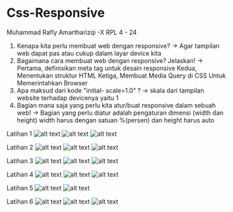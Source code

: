 # Css-Responsive
Muhammad Rafly Amartharizqi -X RPL 4 - 24
1. Kenapa kita perlu membuat web dengan responsive?
-> Agar tampilan web dapat pas atau cukup dalam layar device kita
2. Bagaimana cara membuat web dengan responsive? Jelaskan!
-> Pertama, definisikan meta tag untuk desain responsive
Kedua, Menentukan struktur HTML
Ketiga, Membuat Media Query di CSS Untuk Memerintahkan Browser
3. Apa maksud dari kode "initial- scale=1.0” ?
-> skala dari tampilan website terhadap devicenya yaitu 1
4. Bagian mana saja yang perlu kita atur/buat responsive dalam sebuah web!
-> Bagian yang perlu diatur adalah pengaturan dimensi (width dan height) width harus dengan satuan %(persen) dan height harus auto

Latihan 1
![alt text](https://github.com/RaflyAmartharizqi/Css-Responsive/blob/master/Css%20Media%20Query/Hasil%201.png)
![alt text](https://github.com/RaflyAmartharizqi/Css-Responsive/blob/master/Css%20Media%20Query/Hasil%202.png)
![alt text](https://github.com/RaflyAmartharizqi/Css-Responsive/blob/master/Css%20Media%20Query/Hasil%203.png)

Latihan 2
![alt text](https://github.com/RaflyAmartharizqi/Css-Responsive/blob/master/Css%20Konsep%20Grid/Hasil%201.png)
![alt text](https://github.com/RaflyAmartharizqi/Css-Responsive/blob/master/Css%20Konsep%20Grid/Hasil%202.png)
![alt text](https://github.com/RaflyAmartharizqi/Css-Responsive/blob/master/Css%20Konsep%20Grid/Hasil%203.png)

Latihan 3
![alt text](https://github.com/RaflyAmartharizqi/Css-Responsive/blob/master/Css%20Responsive%20Article/Hasil%201.png)
![alt text](https://github.com/RaflyAmartharizqi/Css-Responsive/blob/master/Css%20Responsive%20Article/Hasil%202.png)
![alt text](https://github.com/RaflyAmartharizqi/Css-Responsive/blob/master/Css%20Responsive%20Article/Hasil%203.png)

Latihan 4
![alt text](https://github.com/RaflyAmartharizqi/Css-Responsive/blob/master/Css%20Responsive%20Image%20Gallery/Hasil%201.png)
![alt text](https://github.com/RaflyAmartharizqi/Css-Responsive/blob/master/Css%20Responsive%20Image%20Gallery/Hasil%202.png)
![alt text](https://github.com/RaflyAmartharizqi/Css-Responsive/blob/master/Css%20Responsive%20Image%20Gallery/Hasil%203.png)

Latihan 5
![alt text](https://github.com/RaflyAmartharizqi/Css-Responsive/blob/master/Css%20Responsive%20Form/Hasil%201.png)
![alt text](https://github.com/RaflyAmartharizqi/Css-Responsive/blob/master/Css%20Responsive%20Form/Hasil%202.png)

Latihan 6
![alt text](https://github.com/RaflyAmartharizqi/Css-Responsive/blob/master/Css%20Responsive%20Image%20Gallery/Hasil%201.png)
![alt text](https://github.com/RaflyAmartharizqi/Css-Responsive/blob/master/Css%20Responsive%20Image%20Gallery/Hasil%202.png)
![alt text](https://github.com/RaflyAmartharizqi/Css-Responsive/blob/master/Css%20Responsive%20Image%20Gallery/Hasil%203.png)



